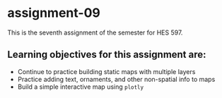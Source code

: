 # assignment-09
This is the seventh assignment of the semester for HES 597. 

## Learning objectives for this assignment are:
- Continue to practice building static maps with multiple layers
- Practice adding text, ornaments, and other non-spatial info to maps
- Build a simple interactive map using `plotly`
